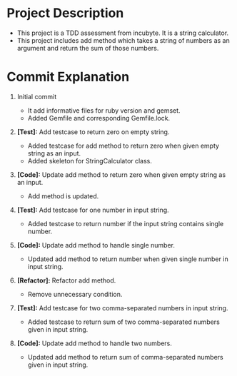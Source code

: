 # Project Description

- This project is a TDD assessment from incubyte. It is a string calculator.
- This project includes add method which takes a string of numbers as an argument and return the sum of those numbers.


# Commit Explanation

1. Initial commit
   - It add informative files for ruby version and gemset. 
   - Added Gemfile and corresponding Gemfile.lock.

2. **[Test]:** Add testcase to return zero on empty string.
   - Added testcase for add method to return zero when given empty string as an input.
   - Added skeleton for StringCalculator class.

3. **[Code]:** Update add method to return zero when given empty string as an input.
   - Add method is updated.

4. **[Test]:** Add testcase for one number in input string.
   - Added testcase to return number if the input string contains single number.

5. **[Code]:** Update add method to handle single number.
   - Updated add method to return number when given single number in input string.

6. **[Refactor]:** Refactor add method.
   - Remove unnecessary condition.

7. **[Test]:** Add testcase for two comma-separated numbers in input string.
   - Added testcase to return sum of two comma-separated numbers given in input string.

8. **[Code]:** Update add method to handle two numbers.
   - Updated add method to return sum of comma-separated numbers given in input string.
